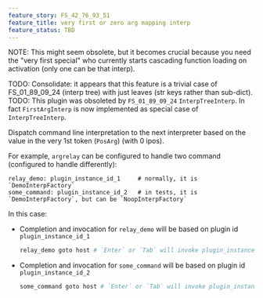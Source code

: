 ```yaml
---
feature_story: FS_42_76_93_51
feature_title: very first or zero arg mapping interp
feature_status: TBD
---
```

NOTE: This might seem obsolete, but it becomes crucial because you need the "very first special"
      who currently starts cascading function loading on activation (only one can be that interp).




TODO: Consolidate: it appears that this feature is a trivial case of FS_01_89_09_24 (interp tree)
      with just leaves (str keys rather than sub-dict).
TODO: This plugin was obsoleted by `FS_01_89_09_24` `InterpTreeInterp`.
      In fact `FirstArgInterp` is now implemented as special case of `InterpTreeInterp`.

Dispatch command line interpretation to the next interpreter
based on the value in the very 1st token (`PosArg`) (with 0 ipos).

For example, `argrelay` can be configured to handle two command (configured to handle differently):

```
relay_demo: plugin_instance_id_1     # normally, it is `DemoInterpFactory`
some_command: plugin_instance_id_2   # in tests, it is `DemoInterpFactory`, but can be `NoopInterpFactory`
```

In this case:

*   Completion and invocation for `relay_demo` will be based on plugin id `plugin_instance_id_1`

    ```sh
    relay_demo goto host # `Enter` or `Tab` will invoke plugin_instance_id_1
    ```

*   Completion and invocation for `some_command` will be based on plugin id `plugin_instance_id_2`

    ```sh
    some_command goto host # `Enter` or `Tab` will invoke plugin_instance_id_2
    ```
